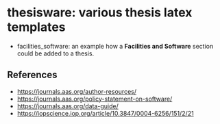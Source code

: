 # thesisware:  various thesis latex templates


* facilities_software:   an example how a **Facilities and Software** section could be added to a thesis.

## References

* https://journals.aas.org/author-resources/
* https://journals.aas.org/policy-statement-on-software/
* https://journals.aas.org/data-guide/
* https://iopscience.iop.org/article/10.3847/0004-6256/151/2/21

